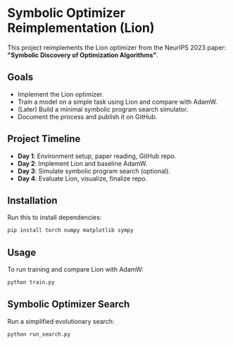 # Symbolic Optimizer Reimplementation (Lion)

This project reimplements the Lion optimizer from the NeurIPS 2023 paper:
**"Symbolic Discovery of Optimization Algorithms"**.

## Goals

- Implement the Lion optimizer.
- Train a model on a simple task using Lion and compare with AdamW.
- (Later) Build a minimal symbolic program search simulator.
- Document the process and publish it on GitHub.

## Project Timeline

- **Day 1**: Environment setup, paper reading, GitHub repo.
- **Day 2**: Implement Lion and baseline AdamW.
- **Day 3**: Simulate symbolic program search (optional).
- **Day 4**: Evaluate Lion, visualize, finalize repo.

## Installation

Run this to install dependencies:

```bash
pip install torch numpy matplotlib sympy
```

## Usage

To run training and compare Lion with AdamW:

```bash
python train.py

```

## Symbolic Optimizer Search

Run a simplified evolutionary search:

```bash
python run_search.py
```
